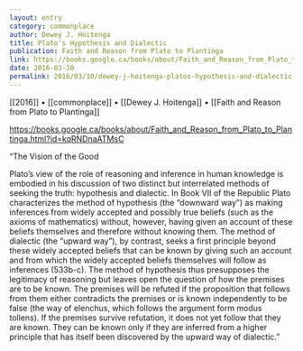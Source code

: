 ```yaml
---
layout: entry
category: commonplace
author: Dewey J. Hoitenga
title: Plato's Hypothesis and Dialectic
publication: Faith and Reason from Plato to Plantinga
link: https://books.google.ca/books/about/Faith_and_Reason_from_Plato_to_Plantinga.html?id=kqRNDnaATMsC
date: 2016-03-10
permalink: 2016/03/10/dewey-j-hoitenga-platos-hypothesis-and-dialectic
---
```


[[2016]] • [[commonplace]] • [[Dewey J. Hoitenga]] • [[Faith and Reason from Plato to Plantinga]]

https://books.google.ca/books/about/Faith_and_Reason_from_Plato_to_Plantinga.html?id=kqRNDnaATMsC

“The Vision of the Good

Plato’s view of the role of reasoning and inference in human knowledge is embodied in his discussion of two distinct but interrelated methods of seeking the truth: hypothesis and dialectic. In Book VII of the Republic Plato characterizes the method of hypothesis (the “downward way”) as making inferences from widely accepted and possibly true beliefs (such as the axioms of mathematics) without, however, having given an account of these beliefs themselves and therefore without knowing them. The method of dialectic (the “upward way”), by contrast, seeks a first principle beyond these widely accepted beliefs that can be known by giving such an account and from which the widely accepted beliefs themselves will follow as inferences (533b-c). The method of hypothesis thus presupposes the legitimacy of reasoning but leaves open the question of how the premises are to be known. The premises will be refuted if the proposition that follows from them either contradicts the premises or is known independently to be false (the way of elenchus, which follows the argument form modus tollens). If the premises survive refutation, it does not yet follow that they are known. They can be known only if they are inferred from a higher principle that has itself been discovered by the upward way of dialectic.”